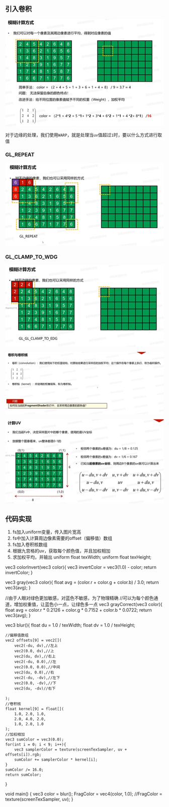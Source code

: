 ## 引入卷积

![输入图片说明](/imgs/2025-02-14/1wfcjNBjwEQBT0J7.png)

对于边缘的处理，我们使用`WARP`，就是处理当`uv`值超过`1`时，要以什么方式进行取值
### GL_REPEAT

![输入图片说明](/imgs/2025-02-14/v4CPGaDMrySqbX7C.png)

### GL_CLAMP_TO_WDG

![输入图片说明](/imgs/2025-02-14/sEt1q6sQNqu51e8m.png)

![输入图片说明](/imgs/2025-02-14/zD2q3apMGeG91dN7.png)

![输入图片说明](/imgs/2025-02-14/EJVDrHVUPXsdDlTR.png)

## 代码实现
1. fs加入uniform变量，传入图片宽高
2. fs中加入计算周边像素需要的offset（偏移值）数组
3. fs加入卷积核数组
4. 根据九宫格的uv，获取每个颜色值，并且加权相加
5. 求加权平均，并输出
uniform float texWidth;
uniform float texHeight;

vec3 colorInvert(vec3 color){
	vec3 invertColor = vec3(1.0) - color;
	return invertColor;
}

vec3 gray(vec3 color){
	float avg = (color.r + color.g + color.b) / 3.0;
	return vec3(avg);
}

//由于人眼对绿色更加敏感，对蓝色不敏感，为了物理精确
//可以为每个颜色通道，增加权重值，让蓝色小一点，让绿色多一点
vec3 grayCorrect(vec3 color){
	float avg = color.r * 0.2126 + color.g * 0.7152 + color.b * 0.0722;
	return vec3(avg);
}

vec3 blur(){
	float du = 1.0 / texWidth;
	float dv = 1.0 / texHeight;

	//偏移值数组
	vec2 offsets[9] = vec2[](
		vec2(-du, dv),//左上
		vec2(0.0, dv),//上
		vec2(du, dv),//右上
		vec2(-du, 0.0),//左
		vec2(0.0, 0.0),//中间
		vec2(du, 0.0),//右
		vec2(-du, -dv),//左下
		vec2(0.0, -dv),//下
		vec2(du, -dv)//右下

	);
	//卷积核
	float kernel[9] = float[](
		1.0, 2.0, 1.0,
		2.0, 4.0, 2.0,
		1.0, 2.0, 1.0
	);
	//加权相加
	vec3 sumColor = vec3(0.0);
	for(int i = 0; i < 9; i++){
		vec3 samplerColor = texture(screenTexSampler, uv + offsets[i]).rgb;
		sumColor += samplerColor * kernel[i];
	}
	sumColor /= 16.0;
	return sumColor;
}

void main()
{
	vec3 color = blur();
	FragColor = vec4(color, 1.0);
	//FragColor = texture(screenTexSampler, uv);
}
<!--stackedit_data:
eyJoaXN0b3J5IjpbMTQ2ODk5NDI5MywxNDkyMjA0NjQ5LDE0OT
IyMDQ2NDksLTc3MjM4MDM1MywtMjEzMDYwNjU5LDE2MzEwMDYw
ODQsLTM2NDcxMDQ1Nl19
-->